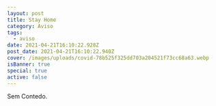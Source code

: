 ```yaml
---
layout: post
title: Stay Home
category: Aviso
tags:
  - aviso
date: 2021-04-21T16:10:22.928Z
post_date: 2021-04-21T16:10:22.940Z
cover: /images/uploads/covid-78b525f325dd703a204521f73cc68a63.webp
isBanner: true
special: true
active: false
---
```


Sem Contedo.
